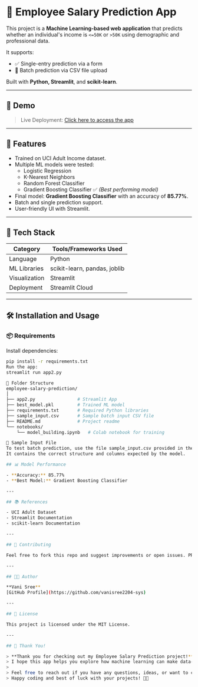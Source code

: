 # 🧠 Employee Salary Prediction App

This project is a **Machine Learning-based web application** that predicts whether an individual's income is `<=50K` or `>50K` using demographic and professional data.

It supports:
- ✅ Single-entry prediction via a form
- 📂 Batch prediction via CSV file upload

Built with **Python, Streamlit**, and **scikit-learn**.

---

## 🚀 Demo  
> Live Deployment: [Click here to access the app](https://employee-salary-prediction-yagq4bbmmov5ut8w7egc56.streamlit.app/) 

---

## 📌 Features

- Trained on UCI Adult Income dataset.
- Multiple ML models were tested:
  - Logistic Regression
  - K-Nearest Neighbors
  - Random Forest Classifier
  - Gradient Boosting Classifier ✅ *(Best performing model)*
- Final model: **Gradient Boosting Classifier** with an accuracy of **85.77%**.
- Batch and single prediction support.
- User-friendly UI with Streamlit.

---

## 🧠 Tech Stack

| Category        | Tools/Frameworks Used               |
|----------------|--------------------------------------|
| Language        | Python                              |
| ML Libraries    | scikit-learn, pandas, joblib         |
| Visualization   | Streamlit                           |
| Deployment      | Streamlit Cloud                     |

---
## 🛠️ Installation and Usage

### 📦 Requirements

Install dependencies:

```bash
pip install -r requirements.txt
Run the app:
streamlit run app2.py

📂 Folder Structure
employee-salary-prediction/
│
├── app2.py                # Streamlit App
├── best_model.pkl         # Trained ML model
├── requirements.txt       # Required Python libraries
├── sample_input.csv       # Sample batch input CSV file
├── README.md              # Project readme
└── notebooks/
    └── model_building.ipynb   # Colab notebook for training

📄 Sample Input File
To test batch prediction, use the file sample_input.csv provided in the repo.
It contains the correct structure and columns expected by the model.

## 📊 Model Performance

- **Accuracy:** 85.77%  
- **Best Model:** Gradient Boosting Classifier

---

## 📚 References

- UCI Adult Dataset  
- Streamlit Documentation  
- scikit-learn Documentation  

---

## 🤝 Contributing

Feel free to fork this repo and suggest improvements or open issues. PRs are welcome!

---

## 🧑‍💻 Author

**Vani Sree**  
[GitHub Profile](https://github.com/vanisree2204-sys)

---

## 📌 License

This project is licensed under the MIT License.

---

## 🎉 Thank You!

> **Thank you for checking out my Employee Salary Prediction project!**  
> I hope this app helps you explore how machine learning can make data-driven decisions easier and more accessible.  
>  
> Feel free to reach out if you have any questions, ideas, or want to collaborate.  
> Happy coding and best of luck with your projects! 🚀😊
